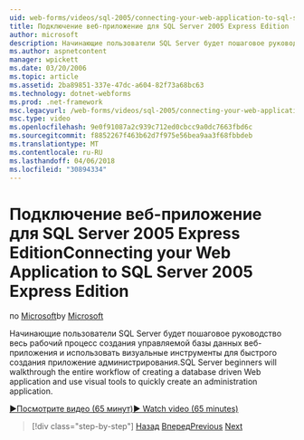 ```yaml
---
uid: web-forms/videos/sql-2005/connecting-your-web-application-to-sql-server-2005-express-edition
title: Подключение веб-приложение для SQL Server 2005 Express Edition | Документы Microsoft
author: microsoft
description: Начинающие пользователи SQL Server будет пошаговое руководство весь рабочий процесс создания управляемой базы данных веб-приложения и использовать визуальные инструменты для быстрого создания administrat...
ms.author: aspnetcontent
manager: wpickett
ms.date: 03/20/2006
ms.topic: article
ms.assetid: 2ba89851-337e-47dc-a604-82f73a68bc63
ms.technology: dotnet-webforms
ms.prod: .net-framework
msc.legacyurl: /web-forms/videos/sql-2005/connecting-your-web-application-to-sql-server-2005-express-edition
msc.type: video
ms.openlocfilehash: 9e0f91087a2c939c712ed0cbcc9a0dc7663fbd6c
ms.sourcegitcommit: f8852267f463b62d7f975e56bea9aa3f68fbbdeb
ms.translationtype: MT
ms.contentlocale: ru-RU
ms.lasthandoff: 04/06/2018
ms.locfileid: "30894334"
---
```

<a name="connecting-your-web-application-to-sql-server-2005-express-edition"></a><span data-ttu-id="e54cf-103">Подключение веб-приложение для SQL Server 2005 Express Edition</span><span class="sxs-lookup"><span data-stu-id="e54cf-103">Connecting your Web Application to SQL Server 2005 Express Edition</span></span>
====================
<span data-ttu-id="e54cf-104">по [Microsoft](https://github.com/microsoft)</span><span class="sxs-lookup"><span data-stu-id="e54cf-104">by [Microsoft](https://github.com/microsoft)</span></span>

<span data-ttu-id="e54cf-105">Начинающие пользователи SQL Server будет пошаговое руководство весь рабочий процесс создания управляемой базы данных веб-приложения и использовать визуальные инструменты для быстрого создания приложение администрирования.</span><span class="sxs-lookup"><span data-stu-id="e54cf-105">SQL Server beginners will walkthrough the entire workflow of creating a database driven Web application and use visual tools to quickly create an administration application.</span></span>

[<span data-ttu-id="e54cf-106">&#9654;Посмотрите видео (65 минут)</span><span class="sxs-lookup"><span data-stu-id="e54cf-106">&#9654; Watch video (65 minutes)</span></span>](https://channel9.msdn.com/Blogs/ASP-NET-Site-Videos/connecting-your-web-application-to-sql-server-2005-express-edition)

> [!div class="step-by-step"]
> <span data-ttu-id="e54cf-107">[Назад](understanding-security-and-network-connectivity.md)
> [Вперед](using-sql-server-management-studio.md)</span><span class="sxs-lookup"><span data-stu-id="e54cf-107">[Previous](understanding-security-and-network-connectivity.md)
[Next](using-sql-server-management-studio.md)</span></span>
